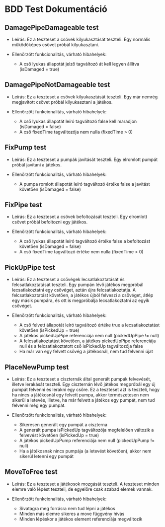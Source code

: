 # BDD Test Dokumentáció

## DamagePipeDamageable test
- Leírás:
Ez a teszteset a csövek kilyukasztását teszteli. Egy normális működőképes csövet próbál kilyukasztani.

- Ellenőrzött funkcionalitás, várható hibahelyek:
    - A cső lyukas állapotát jelző tagváltozó át kell legyen állítva (isDamaged = true)

## DamagePipeNotDamageable test
- Leírás:
Ez a teszteset a csövek kilyukasztását teszteli. Egy már nemrég megjavított csövet próbál kilyukasztani a játékos.

- Ellenőrzött funkcionalitás, várható hibahelyek:
    - A cső lyukas állapotát leíró tagváltozó false kell maradjon (isDamaged = false)
    - A cső fixedTime tagváltozója nem nulla (fixedTime > 0)

## FixPump test
- Leírás:
Ez a teszteset a pumpák javítását teszteli. Egy elromlott pumpát próbál javítani a játékos.

- Ellenőrzött funkcionalitás, várható hibahelyek:
    - A pumpa romlott állapotát leíró tagváltozó értéke false a javítást követően (isDamaged = false)

## FixPipe test
- Leírás:
Ez a teszteset a csövek befoltozását teszteli. Egy elromlott csövet próbál befoltozni egy játékos.

- Ellenőrzött funkcionalitás, várható hibahelyek:
    - A cső lyukas állapotát leíró tagváltozó értéke false a befoltozást követően (isDamaged = false)
    - A cső fixedTime tagváltozó értéke nem nulla (fixedTime > 0)

## PickUpPipe test
- Leírás:
Ez a teszteset a csővégek lecsatlakoztatását és felcsatlakoztatását teszteli. Egy pumpán lévő játékos megpróbál lecsatlakoztatni egy csővéget, aztán újra felcsatlakoztatja. A felcsatlakoztatást követően, a játékos újból felveszi a csővéget, átlép egy másik pumpára, és ott is megpróbálja lecsatlakoztatni az egyik csővéget.

- Ellenőrzött funkcionalitás, várható hibahelyek:
    - A cső felvett állapotát leíró tagváltozó értéke true a lecsatlakoztatást követően (isPickedUp = true)
    - A játékos pickedUpPipe referenciája nem null (pickedUpPipe != null)
    - A felcsatlakoztatást követően, a játékos pickedUpPipe referenciája null és a felcsatlakoztatott cső isPickedUp tagváltozója false
    - Ha már van egy felvett csővég a játékosnál, nem tud felvenni újat

## PlaceNewPump test
- Leírás:
Ez a teszteset a ciszternák által generált pumpák felvevését, illetve lerakását teszteli. Egy ciszternán lévő játékos megpróbál egy új pumpát felvenni és lerakni egy csőre. Ez a teszteset azt is teszteli, hogy ha nincs a játékosnál egy felvett pumpa, akkor természetesen nem sikerül a letevés, illetve, ha már felvett a játékos egy pumpát, nem tud felvenni még egy pumpát.

- Ellenőrzött funkcionalitás, várható hibahelyek:
    - Sikeresen generált egy pumpát a ciszterna
    - A generált pumpa isPickedUp tagváltozója megfelelően változik a felvevést követően (isPickedUp = true)
    - A játékos pickedUpPump referenciája nem null (pickedUpPump != null)
    - Ha a játékosnak nincs pumpája (a letevést követően), akkor nem sikerül letenni egy pumpát

## MoveToFree test
- Leírás:
Ez a teszteset a játékosok mozgását teszteli. A teszteset minden elemre való lépést teszteli, de egyelőre csak szabad elemek vannak.

- Ellenőrzött funkcionalitás, várható hibahelyek:
    - Sivatagra meg forrásra nem tud lépni a játékos
    - Minden más elemre sikeres a move függvény hívás
    - Minden lépéskor a játékos element referenciája megváltozik 








